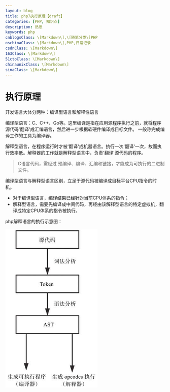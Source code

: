 ```yaml
---
layout: blog
title: php7执行原理【draft】
categories: [PHP, 知识点]
description: 熟悉
keywords: php
cnblogsClass: \[Markdown\],\[随笔分类\]PHP
oschinaClass: \[Markdown\],PHP,日常记录
csdnClass: \[Markdown\]
163Class: \[Markdown\]
51ctoClass: \[Markdown\]
chinaunixClass: \[Markdown\]
sinaClass: \[Markdown\]
---
```


# 执行原理
开发语言大体分两种：编译型语言和解释性语言

编译型语言：C、C++、Go等。这里编译是指在应用源程序执行之前，就将程序源代码'翻译'成汇编语言，然后进一步根据软硬件编译成目标文件。
一般称完成编译工作的工具为编译器。

解释型语言，在程序运行时才被'翻译'成机器语言。执行一次'翻译'一次，故而执行效率低。解释器的工作就是解释型语言中，负责'翻译'源代码的程序。

> C语言代码，需经过 预编译、编译、汇编和链接，才能成为可执行的二进制文件。

编译型语言与解释型语言区别，立足于源代码被编译成目标平台CPU指令的时机。
- 对于编译型语言，编译结果已经针对当前CPU体系的指令；
- 解释型语言，需要先编译成中间代码，再经由该解释型语言的特定虚拟机，翻译成特定CPU体系的指令被执行。


php解释语言的执行示意图：

![image](https://raw.githubusercontent.com/WalkingSun/WindBlog/gh-pages/images/blog/save_share_review_picture_1570453944.jpeg)

